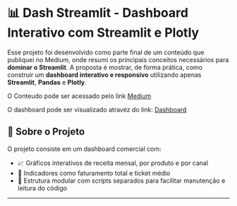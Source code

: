 # 📊 Dash Streamlit - Dashboard Interativo com Streamlit e Plotly #

Esse projeto foi desenvolvido como parte final de um conteúdo que publiquei no Medium, onde resumi os principais conceitos necessários para **dominar o Streamlit**.
A proposta é mostrar, de forma prática, como construir um **dashboard interativo e responsivo** utilizando apenas **Streamlit**, **Pandas** e **Plotly**.

O Conteudo pode ser acessado pelo link [Medium](https://medium.com/@robsoncamargo098/construindo-dashboards-interativos-com-streamlit-um-guia-pr%C3%A1tico-031bcf9421db)

O dashboard pode ser visualizado atravéz do link: [Dashboard](https://camargo098-dash-streamlit-app-nycuz6.streamlit.app/)

## 🚀 Sobre o Projeto

O projeto consiste em um dashboard comercial com:

- 📈 Gráficos interativos de receita mensal, por produto e por canal
- 🧮 Indicadores como faturamento total e ticket médio
- 📁 Estrutura modular com scripts separados para facilitar manutenção e leitura do código

---
